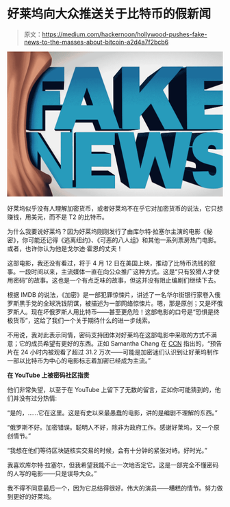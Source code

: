 # 好莱坞向大众推送关于比特币的假新闻

> 原文：<https://medium.com/hackernoon/hollywood-pushes-fake-news-to-the-masses-about-bitcoin-a2d4a7f2bcb6>

![](img/7a358e3fc27cc6bca74011626e00cc1d.png)

好莱坞似乎没有人理解加密货币，或者好莱坞不在乎它对加密货币的说法，它只想赚钱，用美元，而不是 T2 的比特币。

为什么我要说好莱坞？因为好莱坞刚刚发行了由库尔特·拉塞尔主演的电影《秘密》，你可能还记得《逃离纽约》、《可恶的八人组》和其他一系列票房热门电影。或者，也许你认为他是戈尔迪·霍恩的丈夫！

这部电影，我还没有看过，将于 4 月 12 日在美国上映，推动了比特币洗钱的叙事。一段时间以来，主流媒体一直在向公众推广这种方式。这是“只有狡猾人才使用密码”的故事。这也是一个有点乏味的故事，但这并没有阻止编剧们继续下去。

根据 IMDB 的说法，《加密》是一部犯罪惊悚片，讲述了一名华尔街银行家卷入俄罗斯黑手党的全球洗钱阴谋，被描述为一部网络惊悚片。嗯，那是原创；又是坏俄罗斯人。现在坏俄罗斯人用比特币——甚至更危险！这部电影的口号是“恐惧是终极货币”，这给了我们一个关于期待什么的进一步线索。

不用说，我对此表示同情，密码支持团体对好莱坞在这部电影中采取的方式不满意；它的成员希望有更好的东西。正如 Samantha Chang 在 [CCN](https://www.ccn.com/crypto-movie-stirs-backlash-by-pushing-bitcoin-money-laundering-narrative) 指出的，“预告片在 24 小时内被观看了超过 31.2 万次——可能是加密迷们认识到让好莱坞制作一部以比特币为中心的电影标志着加密已经成为主流。”

**在 YouTube 上被密码社区指责**

他们非常失望，以至于在 YouTube 上留下了无数的留言，正如你可能猜到的，他们并没有过分热情:

“是的，……它在这里。这是有史以来最愚蠢的电影，讲的是编剧不理解的东西。”

“俄罗斯不好。加密错误。聪明人不好，除非为政府工作。感谢好莱坞，又一个原创情节。”

“我想在他们等待区块链核实交易的时候，会有十分钟的紧张对峙。好时光。”

我喜欢库尔特·拉塞尔，但我希望我能不止一次地否定它。这是一部完全不懂密码的人写的电影——只是误导大众。”

我不得不同意最后一个，因为它总结得很好。伟大的演员——糟糕的情节。努力做到更好的好莱坞。